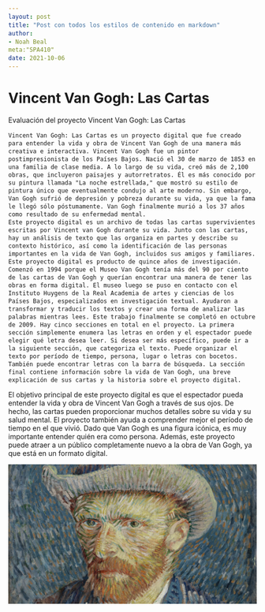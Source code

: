 ```yaml
---
layout: post
title: "Post con todos los estilos de contenido en markdown"
author: 
- Noah Beal
meta:"SPA410"
date: 2021-10-06
---
```

# Vincent Van Gogh: Las Cartas



Evaluación del proyecto Vincent Van Gogh: Las Cartas

	Vincent Van Gogh: Las Cartas es un proyecto digital que fue creado para entender la vida y obra de Vincent Van Gogh de una manera más creativa e interactiva. Vincent Van Gogh fue un pintor postimpresionista de los Países Bajos. Nació el 30 de marzo de 1853 en una familia de clase media. A lo largo de su vida, creó más de 2,100 obras, que incluyeron paisajes y autorretratos. Él es más conocido por su pintura llamada "La noche estrellada," que mostró su estilo de pintura único que eventualmente condujo al arte moderno. Sin embargo, Van Gogh sufrió de depresión y pobreza durante su vida, ya que la fama le llegó sólo póstumamente. Van Gogh finalmente murió a los 37 años como resultado de su enfermedad mental. 
	Este proyecto digital es un archivo de todas las cartas supervivientes escritas por Vincent van Gogh durante su vida. Junto con las cartas, hay un análisis de texto que las organiza en partes y describe su contexto histórico, así como la identificación de las personas importantes en la vida de Van Gogh, incluidos sus amigos y familiares. 
	Este proyecto digital es producto de quince años de investigación. Comenzó en 1994 porque el Museo Van Gogh tenía más del 90 por ciento de las cartas de Van Gogh y querían encontrar una manera de tener las obras en forma digital. El museo luego se puso en contacto con el Instituto Huygens de la Real Academia de artes y ciencias de los Países Bajos, especializados en investigación textual. Ayudaron a transformar y traducir los textos y crear una forma de analizar las palabras mientras lees. Este trabajo finalmente se completó en octubre de 2009. Hay cinco secciones en total en el proyecto. La primera sección simplemente enumera las letras en orden y el espectador puede elegir qué letra desea leer. Si desea ser más específico, puede ir a la siguiente sección, que categoriza el texto. Puede organizar el texto por período de tiempo, persona, lugar o letras con bocetos. También puede encontrar letras con la barra de búsqueda. La sección final contiene información sobre la vida de Van Gogh, una breve explicación de sus cartas y la historia sobre el proyecto digital. 
El objetivo principal de este proyecto digital es que el espectador pueda entender la vida y obra de Vincent Van Gogh a través de sus ojos. De hecho, las cartas pueden proporcionar muchos detalles sobre su vida y su salud mental. El proyecto también ayuda a comprender mejor el período de tiempo en el que vivió. Dado que Van Gogh es una figura icónica, es muy importante entender quién era como persona. Además, este proyecto puede atraer a un público completamente nuevo a la obra de Van Gogh, ya que está en un formato digital. 



![foto](/assets/images/001.jpg)

